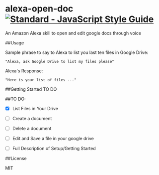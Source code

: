 # alexa-open-doc   [![Standard - JavaScript Style Guide](https://cdn.rawgit.com/feross/standard/master/badge.svg)](https://github.com/feross/standard     )
An Amazon Alexa skill to open and edit google docs through voice

##Usage

Sample phrase to say to Alexa to list you last ten files in Google Drive:

` "Alexa, ask Google Drive to list my files please" `

Alexa's Response:

`"Here is your list of files ..."`

##Getting Started
TO DO

##TO DO:
- [x] List Files in Your Drive 
- [ ] Create a document
- [ ] Delete a document
- [ ] Edit and Save a file in your google drive
- [ ] Full Description of Setup/Getting Started


##License

MIT 
